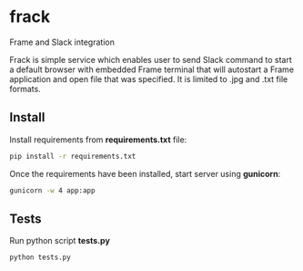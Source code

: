 # frack
Frame and Slack integration

Frack is simple service which enables user to send Slack command to start a default browser with embedded Frame terminal that will autostart a Frame application and open file that was specified. It is limited to .jpg and .txt file formats.

## Install

Install requirements from **requirements.txt** file:
```bash
pip install -r requirements.txt
```

Once the requirements have been installed, start server using **gunicorn**:
```bash
gunicorn -w 4 app:app
```

## Tests
Run python script **tests.py**
```bash
python tests.py
```
